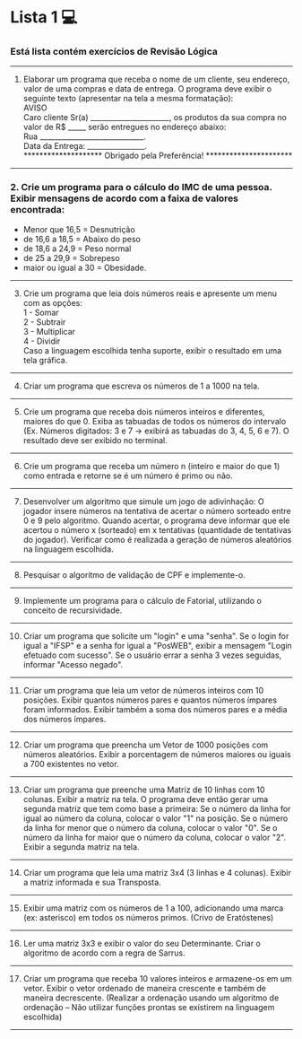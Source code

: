 # Lista 1 💻

### Está lista contém exercícios de Revisão Lógica

<hr>

1. Elaborar um programa que receba o nome de um cliente, seu endereço, valor de uma
compras e data de entrega. O programa deve exibir o seguinte texto (apresentar na tela a
mesma formatação): <br>
AVISO <br>
Caro cliente Sr(a) ______________________, os produtos da sua compra no
valor de R$ _____ serão entregues no endereço abaixo:<br>
Rua _____________________________.<br>
Data da Entrega: ________________.<br>
******************** Obrigado pela Preferência! **********************
   
<hr>

### 2. Crie um programa para o cálculo do IMC de uma pessoa. Exibir mensagens de acordo com a faixa de valores encontrada: <br>
  - Menor que 16,5 = Desnutrição <br>
  - de 16,6 a 18,5 = Abaixo do peso <br>
  - de 18,6 a 24,9 = Peso normal <br>
  - de 25 a 29,9 = Sobrepeso <br>
  - maior ou igual a 30 = Obesidade.

<hr>

3. Crie um programa que leia dois números reais e apresente um menu com as opções: <br>
  1 - Somar <br>
  2 - Subtrair <br>
  3 - Multiplicar <br>
  4 - Dividir <br>
Caso a linguagem escolhida tenha suporte, exibir o resultado em uma tela gráfica. <br>

<hr>

4. Criar um programa que escreva os números de 1 a 1000 na tela.

<hr>

5. Crie um programa que receba dois números inteiros e diferentes, maiores do que 0. Exiba as
tabuadas de todos os números do intervalo (Ex. Números digitados: 3 e 7 → exibirá as tabuadas
do 3, 4, 5, 6 e 7). O resultado deve ser exibido no terminal.

<hr>

6. Crie um programa que receba um número n (inteiro e maior do que 1) como entrada e
retorne se é um número é primo ou não.

<hr>

7. Desenvolver um algoritmo que simule um jogo de adivinhação: O jogador insere números na
tentativa de acertar o número sorteado entre 0 e 9 pelo algoritmo. Quando acertar, o programa
deve informar que ele acertou o número x (sorteado) em x tentativas (quantidade de tentativas
do jogador). Verificar como é realizada a geração de números aleatórios na linguagem
escolhida.

<hr>

8. Pesquisar o algoritmo de validação de CPF e implemente-o.

<hr>

9. Implemente um programa para o cálculo de Fatorial, utilizando o conceito de recursividade.

<hr>

10. Criar um programa que solicite um "login" e uma "senha".
Se o login for igual a "IFSP" e a senha for igual a "PosWEB", exibir a mensagem "Login efetuado
com sucesso". Se o usuário errar a senha 3 vezes seguidas, informar "Acesso negado".

<hr>

11. Criar um programa que leia um vetor de números inteiros com 10 posições.
Exibir quantos números pares e quantos números ímpares foram informados. Exibir também a
soma dos números pares e a média dos números ímpares.

<hr>

12. Criar um programa que preencha um Vetor de 1000 posições com números aleatórios.
Exibir a porcentagem de números maiores ou iguais a 700 existentes no vetor.

<hr>

13. Criar um programa que preenche uma Matriz de 10 linhas com 10 colunas. Exibir a matriz
na tela. O programa deve então gerar uma segunda matriz que tem como base a primeira:
  Se o número da linha for igual ao número da coluna, colocar o valor "1" na posição.
  Se o número da linha for menor que o número da coluna, colocar o valor "0".
  Se o número da linha for maior que o número da coluna, colocar o valor "2".
  Exibir a segunda matriz na tela.

<hr>

14. Criar um programa que leia uma matriz 3x4 (3 linhas e 4 colunas). Exibir a matriz informada
e sua Transposta.

<hr>

15. Exibir uma matriz com os números de 1 a 100, adicionando uma marca (ex: asterisco) em
todos os números primos. (Crivo de Eratóstenes)

<hr>

16. Ler uma matriz 3x3 e exibir o valor do seu Determinante. Criar o algoritmo de acordo com a
regra de Sarrus.

<hr>

17. Criar um programa que receba 10 valores inteiros e armazene-os em um vetor. Exibir o
vetor ordenado de maneira crescente e também de maneira decrescente. (Realizar a ordenação
usando um algoritmo de ordenação – Não utilizar funções prontas se existirem na linguagem
escolhida)

<hr>
